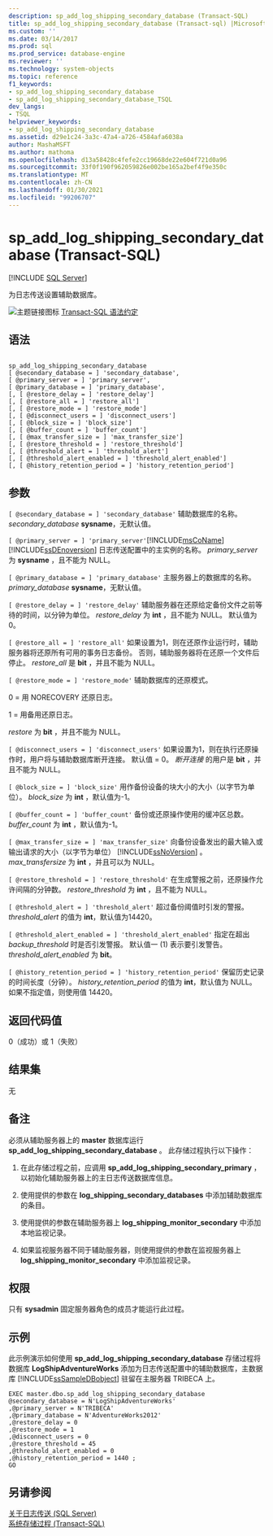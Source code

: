 ```yaml
---
description: sp_add_log_shipping_secondary_database (Transact-SQL)
title: sp_add_log_shipping_secondary_database (Transact-sql) |Microsoft Docs
ms.custom: ''
ms.date: 03/14/2017
ms.prod: sql
ms.prod_service: database-engine
ms.reviewer: ''
ms.technology: system-objects
ms.topic: reference
f1_keywords:
- sp_add_log_shipping_secondary_database
- sp_add_log_shipping_secondary_database_TSQL
dev_langs:
- TSQL
helpviewer_keywords:
- sp_add_log_shipping_secondary_database
ms.assetid: d29e1c24-3a3c-47a4-a726-4584afa6038a
author: MashaMSFT
ms.author: mathoma
ms.openlocfilehash: d13a58428c4fefe2cc19668de22e604f721d0a96
ms.sourcegitcommit: 33f0f190f962059826e002be165a2bef4f9e350c
ms.translationtype: MT
ms.contentlocale: zh-CN
ms.lasthandoff: 01/30/2021
ms.locfileid: "99206707"
---
```

# <a name="sp_add_log_shipping_secondary_database-transact-sql"></a>sp_add_log_shipping_secondary_database (Transact-SQL)
[!INCLUDE [SQL Server](../../includes/applies-to-version/sqlserver.md)]

  为日志传送设置辅助数据库。  
  
 ![主题链接图标](../../database-engine/configure-windows/media/topic-link.gif "“主题链接”图标") [Transact-SQL 语法约定](../../t-sql/language-elements/transact-sql-syntax-conventions-transact-sql.md)  
  
## <a name="syntax"></a>语法  
  
```  
  
sp_add_log_shipping_secondary_database  
[ @secondary_database = ] 'secondary_database',  
[ @primary_server = ] 'primary_server',   
[ @primary_database = ] 'primary_database',  
[, [ @restore_delay = ] 'restore_delay']  
[, [ @restore_all = ] 'restore_all']  
[, [ @restore_mode = ] 'restore_mode']  
[, [ @disconnect_users = ] 'disconnect_users']  
[, [ @block_size = ] 'block_size']  
[, [ @buffer_count = ] 'buffer_count']  
[, [ @max_transfer_size = ] 'max_transfer_size']  
[, [ @restore_threshold = ] 'restore_threshold']   
[, [ @threshold_alert = ] 'threshold_alert']   
[, [ @threshold_alert_enabled = ] 'threshold_alert_enabled']   
[, [ @history_retention_period = ] 'history_retention_period']  
```  
  
## <a name="arguments"></a>参数  
`[ @secondary_database = ] 'secondary_database'` 辅助数据库的名称。 *secondary_database* **sysname**，无默认值。  
  
`[ @primary_server = ] 'primary_server'`[!INCLUDE[msCoName](../../includes/msconame-md.md)] [!INCLUDE[ssDEnoversion](../../includes/ssdenoversion-md.md)] 日志传送配置中的主实例的名称。 *primary_server* 为 **sysname** ，且不能为 NULL。  
  
`[ @primary_database = ] 'primary_database'` 主服务器上的数据库的名称。 *primary_database* **sysname**，无默认值。  
  
`[ @restore_delay = ] 'restore_delay'` 辅助服务器在还原给定备份文件之前等待的时间，以分钟为单位。 *restore_delay* 为 **int** ，且不能为 NULL。 默认值为 0。  
  
`[ @restore_all = ] 'restore_all'` 如果设置为1，则在还原作业运行时，辅助服务器将还原所有可用的事务日志备份。 否则，辅助服务器将在还原一个文件后停止。 *restore_all* 是 **bit** ，并且不能为 NULL。  
  
`[ @restore_mode = ] 'restore_mode'` 辅助数据库的还原模式。  
  
 0 = 用 NORECOVERY 还原日志。  
  
 1 = 用备用还原日志。  
  
 *restore* 为 **bit** ，并且不能为 NULL。  
  
`[ @disconnect_users = ] 'disconnect_users'` 如果设置为1，则在执行还原操作时，用户将与辅助数据库断开连接。 默认值 = 0。 *断开连接* 的用户是 **bit** ，并且不能为 NULL。  
  
`[ @block_size = ] 'block_size'` 用作备份设备的块大小的大小（以字节为单位）。 *block_size* 为 **int** ，默认值为-1。  
  
`[ @buffer_count = ] 'buffer_count'` 备份或还原操作使用的缓冲区总数。 *buffer_count* 为 **int** ，默认值为-1。  
  
`[ @max_transfer_size = ] 'max_transfer_size'` 向备份设备发出的最大输入或输出请求的大小（以字节为单位） [!INCLUDE[ssNoVersion](../../includes/ssnoversion-md.md)] 。 *max_transfersize* 为 **int** ，并且可以为 NULL。  
  
`[ @restore_threshold = ] 'restore_threshold'` 在生成警报之前，还原操作允许间隔的分钟数。 *restore_threshold* 为 **int** ，且不能为 NULL。  
  
`[ @threshold_alert = ] 'threshold_alert'` 超过备份阈值时引发的警报。 *threshold_alert* 的值为 **int**，默认值为14420。  
  
`[ @threshold_alert_enabled = ] 'threshold_alert_enabled'` 指定在超出 *backup_threshold* 时是否引发警报。 默认值一 (1) 表示要引发警告。 *threshold_alert_enabled* 为 **bit**。  
  
`[ @history_retention_period = ] 'history_retention_period'` 保留历史记录的时间长度（分钟）。 *history_retention_period* 的值为 **int**，默认值为 NULL。 如果不指定值，则使用值 14420。  
  
## <a name="return-code-values"></a>返回代码值  
 0（成功）或 1（失败）  
  
## <a name="result-sets"></a>结果集  
 无  
  
## <a name="remarks"></a>备注  
 必须从辅助服务器上的 **master** 数据库运行 **sp_add_log_shipping_secondary_database** 。 此存储过程执行以下操作：  
  
1.  在此存储过程之前，应调用 **sp_add_log_shipping_secondary_primary** ，以初始化辅助服务器上的主日志传送数据库信息。  
  
2.  使用提供的参数在 **log_shipping_secondary_databases** 中添加辅助数据库的条目。  
  
3.  使用提供的参数在辅助服务器上 **log_shipping_monitor_secondary** 中添加本地监视记录。  
  
4.  如果监视服务器不同于辅助服务器，则使用提供的参数在监视服务器上 **log_shipping_monitor_secondary** 中添加监视记录。  
  
## <a name="permissions"></a>权限  
 只有 **sysadmin** 固定服务器角色的成员才能运行此过程。  
  
## <a name="examples"></a>示例  
 此示例演示如何使用 **sp_add_log_shipping_secondary_database** 存储过程将数据库 **LogShipAdventureWorks** 添加为日志传送配置中的辅助数据库，主数据库 [!INCLUDE[ssSampleDBobject](../../includes/sssampledbobject-md.md)] 驻留在主服务器 TRIBECA 上。  
  
```  
EXEC master.dbo.sp_add_log_shipping_secondary_database   
@secondary_database = N'LogShipAdventureWorks'   
,@primary_server = N'TRIBECA'   
,@primary_database = N'AdventureWorks2012'   
,@restore_delay = 0   
,@restore_mode = 1   
,@disconnect_users = 0   
,@restore_threshold = 45     
,@threshold_alert_enabled = 0   
,@history_retention_period = 1440 ;  
GO  
```  
  
## <a name="see-also"></a>另请参阅  
 [关于日志传送 (SQL Server)](../../database-engine/log-shipping/about-log-shipping-sql-server.md)   
 [系统存储过程 (Transact-SQL)](../../relational-databases/system-stored-procedures/system-stored-procedures-transact-sql.md)  
  
  
